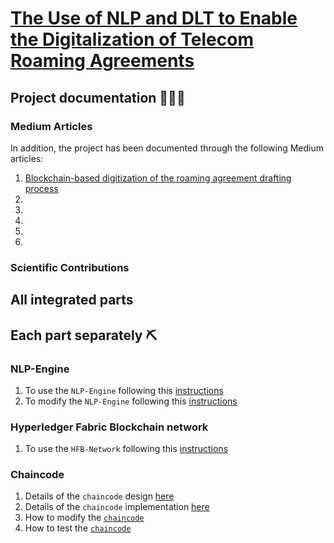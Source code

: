 # [The Use of NLP and DLT to Enable the Digitalization of Telecom Roaming Agreements](https://wiki.hyperledger.org/display/INTERN/Project+Plan%3A+The+Use+of+NLP+and+DLT+to+Enable+the+Digitalization+of+Telecom+Roaming+Agreements)

## Project documentation 📕📗📘

### Medium Articles
In addition, the project has been documented through the following Medium articles:
1. [Blockchain-based digitization of the roaming agreement drafting process](https://medium.com/@sfl0r3nz05/blockchain-based-digitization-of-the-roaming-agreement-drafting-process-dec003923521)
2. 
3. 
4. 
5. 
6. 

### Scientific Contributions

## All integrated parts

## Each part separately ⛏

### NLP-Engine
1. To use the `NLP-Engine` following this [instructions](https://github.com/sfl0r3nz05/NLP-DLT/blob/sentencelvl/documentation/nlp-engine-use.md)
2. To modify the `NLP-Engine` following this [instructions](https://github.com/sfl0r3nz05/NLP-DLT/blob/sentencelvl/documentation/nlp-engine-edit.md)

### Hyperledger Fabric Blockchain network
1. To use the `HFB-Network` following this [instructions](https://github.com/sfl0r3nz05/NLP-DLT/blob/sentencelvl/documentation/hfb-network-use.md)

### Chaincode
1. Details of the `chaincode` design [here](https://github.com/sfl0r3nz05/NLP-DLT/blob/sentencelvl/documentation/chaincode-desing.md)
2. Details of the `chaincode` implementation [here](https://github.com/sfl0r3nz05/NLP-DLT/blob/sentencelvl/documentation/chaincode-implementation.md)
3. How to modify the [`chaincode`](https://github.com/sfl0r3nz05/NLP-DLT/blob/sentencelvl/documentation/chaincode-modification.md)
4. How to test the [`chaincode`](https://github.com/sfl0r3nz05/NLP-DLT/blob/sentencelvl/documentation/chaincode-test.md)
